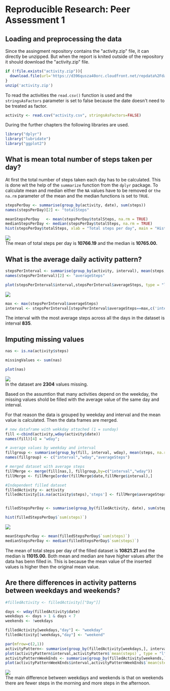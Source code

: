 # Reproducible Research: Peer Assessment 1



## Loading and preprocessing the data
Since the assingment repository contains the "activity.zip" file, it can directly be unzipped. But when the report is knited outside of the repository it should download the "activity.zip" file.

```r
if (!file.exists("activity.zip")){
  download.file(url='https://d396qusza40orc.cloudfront.net/repdata%2Fdata%2Factivity.zip', destfile='activity.zip')
}
unzip('activity.zip')
```
To read the activities the `read.csv()` function is used and the `stringsAsFactors` parameter is set to false because the date doesn't need to be treated as factor.

```r
activity <- read.csv("activity.csv", stringsAsFactors=FALSE)
```
During the further chapters the following libraries are used.

```r
library("dplyr")
library("lubridate")
library("ggplot2")
```

## What is mean total number of steps taken per day?
At first the total number of steps taken each day has to be calculated. This is done wit the help of the `summarize` function from the `dplyr` package. To calculate mean and median either the `NA` values have to be removed or `the na.rm` parameter of the mean and the median functions is set to `TRUE`. 

```r
stepsPerDay <- summarise(group_by(activity, date), sum(steps))
names(stepsPerDay)[2] <- "totalSteps"

meanStepsPerDay   <- mean(stepsPerDay$totalSteps, na.rm = TRUE)
medianStepsPerDay <- median(stepsPerDay$totalSteps, na.rm = TRUE)
hist(stepsPerDay$totalSteps, xlab = "Total steps per day", main = "Histogram of steps per day")
```

![](PA1_template_files/figure-html/unnamed-chunk-4-1.png)<!-- -->
<br>
The mean of total steps per day is **10766.19** and the median is **10765.00.**

## What is the average daily activity pattern?


```r
stepsPerInterval <- summarise(group_by(activity, interval), mean(steps, na.rm = TRUE))
names(stepsPerInterval)[2] <- "averageSteps"

plot(stepsPerInterval$interval,stepsPerInterval$averageSteps, type = "l")
```

![](PA1_template_files/figure-html/unnamed-chunk-5-1.png)<!-- -->

```r
max <- max(stepsPerInterval$averageSteps)
interval <- stepsPerInterval[stepsPerInterval$averageSteps==max,c('interval')]
```
The interval with the most average steps across all the days in the dataset is interval **835**.

## Imputing missing values

```r
nas <- is.na(activity$steps)

missingValues <- sum(nas)

plot(nas)
```

![](PA1_template_files/figure-html/unnamed-chunk-6-1.png)<!-- -->
<br>
In the dataset are **2304** values missing.

Based on the assumtion that many activities depend on the weekday, the missing values shold be filled with the average value of the same day and interval.

For that reason the data is grouped by weekday and interval and the mean value is calculated. Then the data frames are merged.

```r
# new dataframe with wekkday attached (1 = sunday)
fill <-cbind(activity,wday(activity$date))
names(fill)[4] = "wday";

# average values by weekday and interval
fillgroup <- summarise(group_by(fill, interval, wday), mean(steps, na.rm = TRUE))
names(fillgroup) <- c("interval","wday","averageSteps")

# merged dataset with average steps
fillMerge <- merge(fill[nas,], fillgroup,by=c("interval","wday"))
fillMerge <- fillMerge[order(fillMerge$date,fillMerge$interval),]

#Independent filled dataset
filledActivity <- activity
filledActivity[is.na(activity$steps),'steps'] <- fillMerge$averageSteps


filledStepsPerDay <- summarise(group_by(filledActivity, date), sum(steps))

hist(filledStepsPerDay$`sum(steps)`)
```

![](PA1_template_files/figure-html/unnamed-chunk-7-1.png)<!-- -->

```r
meanStepsPerDay <- mean(filledStepsPerDay$`sum(steps)`)
medianStepsPerDay <- median(filledStepsPerDay$`sum(steps)`)
```
The mean of total steps per day of the filled dataset is **10821.21** and the median is **11015.00.**
Both mean and median are have higher values after the data has benn filled in. This is because the mean value of the inserted values is higher then the original mean value.

## Are there differences in activity patterns between weekdays and weekends?

```r
#filledActivity <- filledActivity[["Day"]] 

days <- wday(filledActivity$date)
weekdays <- days > 1 & days < 7
weekends <- !weekdays

filledActivity[weekdays,"day"] <- "weekday"
filledActivity[!weekdays,"day"] <- "weekend"

par(mfrow=c(2,1))
activityPattern<- summarise(group_by(filledActivity[weekdays,], interval,day), mean(steps))
plot(activityPattern$interval,activityPattern$`mean(steps)`, type = "l", main = "Activity pattern weekdayas")
activityPatternWeekEnds <- summarise(group_by(filledActivity[weekends,], interval), mean(steps))
plot(activityPatternWeekEnds$interval,activityPatternWeekEnds$`mean(steps)`, type = "l", main = "Activity pattern weekends")
```

![](PA1_template_files/figure-html/unnamed-chunk-8-1.png)<!-- -->
<br>
The main difference between weekdays and weekends is that on weekends there are fewer steps in the morning and more steps in the afternoon.
